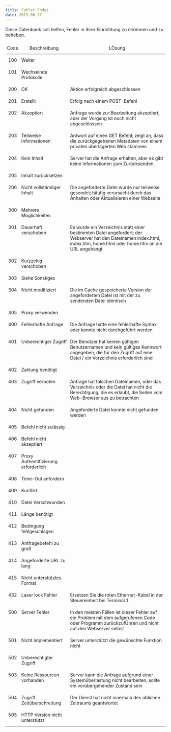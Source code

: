```yaml
---
title: Fehler Codes
date: 2013-08-27
---
```


Diese Datenbank soll helfen, Fehler in Ihrer Einrichtung zu erkennen und zu beheben.

<style type="text/css">
.tg  {border-collapse:collapse;border-spacing:0;margin:0px auto;}
.tg td{border-style:solid;border-width:0px;font-size:14px;overflow:hidden;
  padding:10px 5px;word-break:normal;}
.tg th{border-style:solid;border-width:0px;font-size:14px;font-weight:normal;
  overflow:hidden;padding:10px 5px;word-break:normal;}
.tg .tg-baqh{text-align:center;vertical-align:top}
.tg .tg-u5z2{font-family:inherit;text-align:center;vertical-align:top}
.tg .tg-0lax{text-align:left;vertical-align:top}
tr:hover {background-color: coral;}
</style>
<table class="tg">
<thead>
  <tr>
    <th class="tg-u5z2">Code</th>
    <th class="tg-baqh">Beschreibung</th>
    <th class="tg-baqh">L&Oumlsung</th>
  </tr>
</thead>
<tbody>
  <tr>
    <td class="tg-baqh">100</td>
    <td class="tg-0lax">Weiter</td>
    <td class="tg-0lax"></td>
  </tr>
  <tr>
    <td class="tg-baqh">101</td>
    <td class="tg-0lax">Wechselnde Protokolle</td>
    <td class="tg-0lax"></td>
  </tr>
  <tr>
    <td class="tg-baqh">200</td>
    <td class="tg-0lax">OK</td>
    <td class="tg-0lax">Aktion erfolgreich abgeschlossen</td>
  </tr>
  <tr>
    <td class="tg-baqh">201</td>
    <td class="tg-0lax">Erstellt</td>
    <td class="tg-0lax">Erfolg nach einem POST-Befehl</td>
  </tr>
  <tr>
    <td class="tg-baqh">202</td>
    <td class="tg-0lax">Akzeptiert</td>
    <td class="tg-0lax">Anfrage wurde zur Bearbeitung akzeptiert, aber der Vorgang ist noch nicht abgeschlossen</td>
  </tr>
  <tr>
    <td class="tg-baqh">203</td>
    <td class="tg-0lax">Teilweise Informationen</td>
    <td class="tg-0lax">Antwort auf einen GET Befehl; zeigt an, dass die zurückgegebenen Metadaten von einem privaten überlagerten Web stammen</td>
  </tr>
  <tr>
    <td class="tg-baqh">204</td>
    <td class="tg-0lax">Kein Inhalt</td>
    <td class="tg-0lax">Server hat die Anfrage erhalten, aber es gibt keine Informationen zum Zurücksenden</td>
  </tr>
  <tr>
    <td class="tg-baqh">205</td>
    <td class="tg-0lax">Inhalt zurücksetzen</td>
    <td class="tg-0lax"></td>
  </tr>
  <tr>
    <td class="tg-baqh">206</td>
    <td class="tg-0lax">Nicht vollständiger Inhalt</td>
    <td class="tg-0lax">Die angeforderte Datei wurde nur teilweise gesendet; häufig verursacht durch das Anhalten oder Aktualisieren einer Webseite</td>
  </tr>
  <tr>
    <td class="tg-baqh">300</td>
    <td class="tg-0lax">Mehrere Möglichkeiten</td>
    <td class="tg-0lax"></td>
  </tr>
  <tr>
    <td class="tg-baqh">301</td>
    <td class="tg-0lax">Dauerhaft verschoben</td>
    <td class="tg-0lax">Es wurde ein Verzeichnis statt einer bestimmten Datei angefordert; der Webserver hat den Dateinamen index.html, index.htm, home.html oder home.htm an die URL angehängt</td>
  </tr>
  <tr>
    <td class="tg-baqh">302</td>
    <td class="tg-0lax">Kurzzeitig verschoben</td>
    <td class="tg-0lax"></td>
  </tr>
  <tr>
    <td class="tg-baqh">303</td>
    <td class="tg-0lax">Siehe Sonstiges</td>
    <td class="tg-0lax"></td>
  </tr>
  <tr>
    <td class="tg-baqh">304</td>
    <td class="tg-0lax">Nicht modifiziert</td>
    <td class="tg-0lax">Die im Cache gespeicherte Version der angeforderten Datei ist mit der zu sendenden Datei identisch</td>
  </tr>
  <tr>
    <td class="tg-baqh">305</td>
    <td class="tg-0lax">Proxy verwenden</td>
    <td class="tg-0lax"></td>
  </tr>
  <tr>
    <td class="tg-baqh">400</td>
    <td class="tg-0lax">Fehlerhafte Anfrage</td>
    <td class="tg-0lax">Die Anfrage hatte eine fehlerhafte Syntax oder konnte nicht durchgeführt werden</td>
  </tr>
  <tr>
    <td class="tg-baqh">401</td>
    <td class="tg-0lax">Unberechtiger Zugriff</td>
    <td class="tg-0lax">Der Benutzer hat keinen gültigen Benutzernamen und kein gültiges Kennwort angegeben, die für den Zugriff auf eine Datei / ein Verzeichnis erforderlich sind</td>
  </tr>
  <tr>
    <td class="tg-baqh">402</td>
    <td class="tg-0lax">Zahlung ben&oumltigt </td>
    <td class="tg-0lax"></td>
  </tr>
  <tr>
    <td class="tg-baqh">403</td>
    <td class="tg-0lax">Zugriff verboten</td>
    <td class="tg-0lax">Anfrage hat falschen Dateinamen, oder das Verzeichnis oder die Datei hat nicht die Berechtigung, die es erlaubt, die Seiten vom Web-Browser aus zu betrachten</td>
  </tr>
  <tr>
    <td class="tg-baqh">404</td>
    <td class="tg-0lax">Nicht gefunden</td>
    <td class="tg-0lax">Angeforderte Datei konnte nicht gefunden werden</td>
  </tr>
  <tr>
    <td class="tg-baqh">405</td>
    <td class="tg-0lax">Befehl nicht zul&aumlssig</td>
    <td class="tg-0lax"></td>
  </tr>
  <tr>
    <td class="tg-baqh">406</td>
    <td class="tg-0lax">Befehl nicht akzeptiert</td>
    <td class="tg-0lax"></td>
  </tr>
  <tr>
    <td class="tg-baqh">407</td>
    <td class="tg-0lax">Proxy Authentifizierung  erforderlich</td>
    <td class="tg-0lax"></td>
  </tr>
  <tr>
    <td class="tg-baqh">408</td>
    <td class="tg-0lax">Time-Out anfordern</td>
    <td class="tg-0lax"></td>
  </tr>
  <tr>
    <td class="tg-baqh">409</td>
    <td class="tg-0lax">Konflikt</td>
    <td class="tg-0lax"></td>
  </tr>
  <tr>
    <td class="tg-baqh">410</td>
    <td class="tg-0lax">Datei Verschwunden</td>
    <td class="tg-0lax"></td>
  </tr>
  <tr>
    <td class="tg-baqh">411</td>
    <td class="tg-0lax">L&aumlnge benötigt</td>
    <td class="tg-0lax"></td>
  </tr>
  <tr>
    <td class="tg-baqh">412</td>
    <td class="tg-0lax">Bedingung fehlgeschlagen</td>
    <td class="tg-0lax"></td>
  </tr>
  <tr>
    <td class="tg-baqh">413</td>
    <td class="tg-0lax">Antfragebefehl zu groß</td>
    <td class="tg-0lax"></td>
  </tr>
  <tr>
    <td class="tg-baqh">414</td>
    <td class="tg-0lax">Angeforderte URL zu lang</td>
    <td class="tg-0lax"></td>
  </tr>
  <tr>
    <td class="tg-baqh">415</td>
    <td class="tg-0lax">Nicht unterstütztes Format</td>
    <td class="tg-0lax"></td>
  </tr>
  <tr>
    <td class="tg-baqh">432</td>
    <td class="tg-0lax">Laser lock Fehler</td>
    <td class="tg-0lax">Ersetzen Sie die roten Ethernet-Kabel in der Steuereinheit bei Terminal 1</td>
  </tr>
  <tr>
    <td class="tg-baqh">500</td>
    <td class="tg-0lax">Server Fehler</td>
    <td class="tg-0lax">In den meisten Fällen ist dieser Fehler auf ein Problem mit dem aufgerufenen Code oder Programm zurückzuf&Uumlhren und nicht auf den Webserver selbst</td>
  </tr>
  <tr>
    <td class="tg-baqh">501</td>
    <td class="tg-0lax">Nicht implementiert</td>
    <td class="tg-0lax">Server unterstützt die gewünschte Funktion nicht</td>
  </tr>
  <tr>
    <td class="tg-baqh">502</td>
    <td class="tg-0lax">Unberechtigter Zugriff</td>
    <td class="tg-0lax"></td>
  </tr>
  <tr>
    <td class="tg-baqh">503</td>
    <td class="tg-0lax">Keine Ressourcen vorhanden</td>
    <td class="tg-0lax">Server kann die Anfrage aufgrund einer Systemüberlastung nicht bearbeiten; sollte ein vorübergehender Zustand sein</td>
  </tr>
  <tr>
    <td class="tg-baqh">504</td>
    <td class="tg-0lax">Zugriff Zeitüberschreitung</td>
    <td class="tg-0lax">Der Dienst hat nicht innerhalb des üblichen Zeitraums geantwortet</td>
  </tr>
  <tr>
    <td class="tg-baqh">505</td>
    <td class="tg-0lax">HTTP Version nicht unterstützt</td>
    <td class="tg-0lax"></td>
  </tr>
</tbody>
</table>